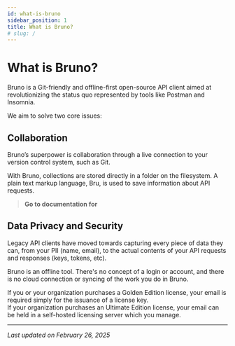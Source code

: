```yaml
---
id: what-is-bruno
sidebar_position: 1
title: What is Bruno?
# slug: /
---
```


# What is Bruno?

Bruno is a Git-friendly and offline-first open-source API client aimed at revolutionizing the status quo represented by tools like Postman and Insomnia.

We aim to solve two core issues:

## Collaboration

Bruno’s superpower is collaboration through a live connection to your version control system, such as Git.

With Bruno, collections are stored directly in a folder on the filesystem. A plain text markup language, Bru, is used to save information about API requests.

> **Go to documentation for**

 <!-- [Collaboration via Git](./collaboration.md) -->

## Data Privacy and Security

Legacy API clients have moved towards capturing every piece of data they can, from your PII (name, email), to the actual contents of your API requests and responses (keys, tokens, etc).

Bruno is an offline tool. There's no concept of a login or account, and there is no cloud connection or syncing of the work you do in Bruno.

If you or your organization purchases a Golden Edition license, your email is required simply for the issuance of a license key.  
If your organization purchases an Ultimate Edition license, your email can be held in a self-hosted licensing server which you manage.

---

_Last updated on February 26, 2025_
